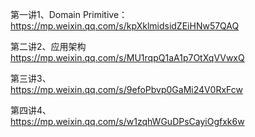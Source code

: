 第一讲1、Domain Primitive：  
https://mp.weixin.qq.com/s/kpXklmidsidZEiHNw57QAQ

第二讲2、应用架构  
https://mp.weixin.qq.com/s/MU1rqpQ1aA1p7OtXqVVwxQ

第三讲3、  
https://mp.weixin.qq.com/s/9efoPbvp0GaMi24V0RxFcw

第四讲4、  
https://mp.weixin.qq.com/s/w1zqhWGuDPsCayiOgfxk6w